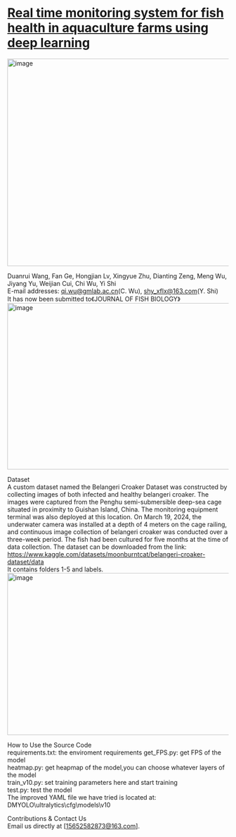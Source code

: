 # [Real time monitoring system for fish health in aquaculture farms using deep learning]()

<img width="853" height="471" alt="image" src="https://github.com/user-attachments/assets/dab12010-97ff-4b23-8745-ac4fa1a90250" />

Duanrui Wang, Fan Ge, Hongjian Lv, Xingyue Zhu, Dianting Zeng, Meng Wu, Jiyang Yu, Weijian Cui, Chi Wu, Yi Shi   
E-mail addresses: qi.wu@gmlab.ac.cn(C. Wu), shy_xflx@163.com(Y. Shi)  
It has now been submitted to《JOURNAL OF FISH BIOLOGY》  
<img width="843" height="378" alt="image" src="https://github.com/user-attachments/assets/65b47ff8-b91c-4fdd-bde1-53c944f47a29" />

Dataset  
A custom dataset named the Belangeri Croaker Dataset was constructed by collecting images of both infected and healthy belangeri croaker. The images were captured from the Penghu semi-submersible deep-sea cage situated in proximity to Guishan Island, China. The monitoring equipment terminal was also deployed at this location. On March 19, 2024, the underwater camera was installed at a depth of 4 meters on the cage railing, and continuous image collection of belangeri croaker was conducted over a three-week period. The fish had been cultured for five months at the time of data collection.
The dataset can be downloaded from the link: https://www.kaggle.com/datasets/moonburntcat/belangeri-croaker-dataset/data  
It contains folders 1-5 and labels.  
<img width="565" height="368" alt="image" src="https://github.com/user-attachments/assets/882a05ba-9a3a-4168-8299-a66e9acdaf39" />

How to Use the Source Code  
requirements.txt: the enviroment requirements
get_FPS.py: get FPS of the model  
heatmap.py: get heapmap of the model,you can choose whatever layers of the model  
train_v10.py: set training parameters here and start training  
test.py: test the model  
The improved YAML file we have tried is located at: DMYOLO\ultralytics\cfg\models\v10  

Contributions & Contact Us  
Email us directly at [15652582873@163.com].

